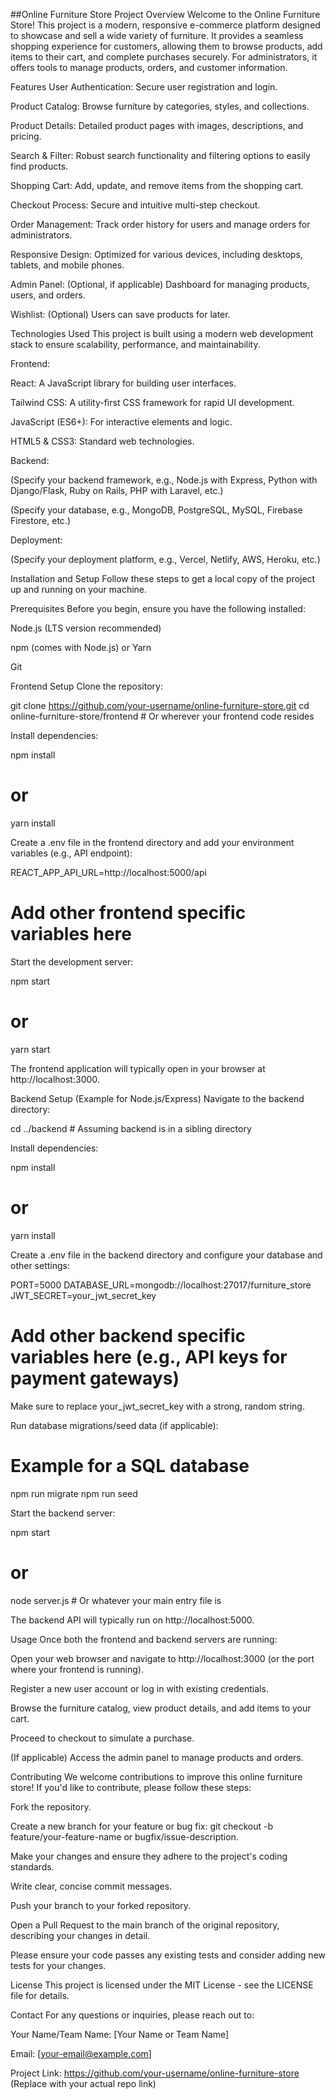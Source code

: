 ##Online Furniture Store
Project Overview
Welcome to the Online Furniture Store! This project is a modern, responsive e-commerce platform designed to showcase and sell a wide variety of furniture. It provides a seamless shopping experience for customers, allowing them to browse products, add items to their cart, and complete purchases securely. For administrators, it offers tools to manage products, orders, and customer information.

Features
User Authentication: Secure user registration and login.

Product Catalog: Browse furniture by categories, styles, and collections.

Product Details: Detailed product pages with images, descriptions, and pricing.

Search & Filter: Robust search functionality and filtering options to easily find products.

Shopping Cart: Add, update, and remove items from the shopping cart.

Checkout Process: Secure and intuitive multi-step checkout.

Order Management: Track order history for users and manage orders for administrators.

Responsive Design: Optimized for various devices, including desktops, tablets, and mobile phones.

Admin Panel: (Optional, if applicable) Dashboard for managing products, users, and orders.

Wishlist: (Optional) Users can save products for later.

Technologies Used
This project is built using a modern web development stack to ensure scalability, performance, and maintainability.

Frontend:

React: A JavaScript library for building user interfaces.

Tailwind CSS: A utility-first CSS framework for rapid UI development.

JavaScript (ES6+): For interactive elements and logic.

HTML5 & CSS3: Standard web technologies.

Backend:

(Specify your backend framework, e.g., Node.js with Express, Python with Django/Flask, Ruby on Rails, PHP with Laravel, etc.)

(Specify your database, e.g., MongoDB, PostgreSQL, MySQL, Firebase Firestore, etc.)

Deployment:

(Specify your deployment platform, e.g., Vercel, Netlify, AWS, Heroku, etc.)

Installation and Setup
Follow these steps to get a local copy of the project up and running on your machine.

Prerequisites
Before you begin, ensure you have the following installed:

Node.js (LTS version recommended)

npm (comes with Node.js) or Yarn

Git

Frontend Setup
Clone the repository:

git clone https://github.com/your-username/online-furniture-store.git
cd online-furniture-store/frontend # Or wherever your frontend code resides

Install dependencies:

npm install
# or
yarn install

Create a .env file in the frontend directory and add your environment variables (e.g., API endpoint):

REACT_APP_API_URL=http://localhost:5000/api
# Add other frontend specific variables here

Start the development server:

npm start
# or
yarn start

The frontend application will typically open in your browser at http://localhost:3000.

Backend Setup (Example for Node.js/Express)
Navigate to the backend directory:

cd ../backend # Assuming backend is in a sibling directory

Install dependencies:

npm install
# or
yarn install

Create a .env file in the backend directory and configure your database and other settings:

PORT=5000
DATABASE_URL=mongodb://localhost:27017/furniture_store
JWT_SECRET=your_jwt_secret_key
# Add other backend specific variables here (e.g., API keys for payment gateways)

Make sure to replace your_jwt_secret_key with a strong, random string.

Run database migrations/seed data (if applicable):

# Example for a SQL database
npm run migrate
npm run seed

Start the backend server:

npm start
# or
node server.js # Or whatever your main entry file is

The backend API will typically run on http://localhost:5000.

Usage
Once both the frontend and backend servers are running:

Open your web browser and navigate to http://localhost:3000 (or the port where your frontend is running).

Register a new user account or log in with existing credentials.

Browse the furniture catalog, view product details, and add items to your cart.

Proceed to checkout to simulate a purchase.

(If applicable) Access the admin panel to manage products and orders.

Contributing
We welcome contributions to improve this online furniture store! If you'd like to contribute, please follow these steps:

Fork the repository.

Create a new branch for your feature or bug fix: git checkout -b feature/your-feature-name or bugfix/issue-description.

Make your changes and ensure they adhere to the project's coding standards.

Write clear, concise commit messages.

Push your branch to your forked repository.

Open a Pull Request to the main branch of the original repository, describing your changes in detail.

Please ensure your code passes any existing tests and consider adding new tests for your changes.

License
This project is licensed under the MIT License - see the LICENSE file for details.

Contact
For any questions or inquiries, please reach out to:

Your Name/Team Name: [Your Name or Team Name]

Email: [your-email@example.com]

Project Link: https://github.com/your-username/online-furniture-store (Replace with your actual repo link)
